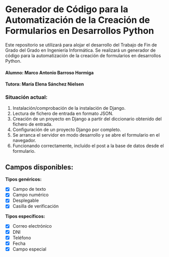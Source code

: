 # Generador de Código para la Automatización de la Creación de Formularios en Desarrollos Python
Este repositorio se utilizará para alojar el desarrollo del Trabajo de Fin de Grado del Grado en Ingeniería Informática.
Se realizará un generador de código para la automatización de la creación de formularios en desarrollos Python.

#### Alumno: **Marco Antonio Barroso Hormiga**
#### Tutora: **María Elena Sánchez Nielsen**


### Situación actual:
1. Instalación/comprobación de la instalación de Django.
2. Lectura de fichero de entrada en formato JSON.
2. Creación de un proyecto en Django a partir del diccionario obtenido del fichero de entrada. 
3. Configuración de un proyecto Django por completo.
4. Se arranca el servidor en modo desarrollo y se abre el formulario en el navegador.
5. Funcionando correctamente, incluído el post a la base de datos desde el formulario.

## Campos disponibles:
**Tipos genéricos:**
- [x] Campo de texto
- [x] Campo numérico
- [x] Desplegable
- [x] Casilla de verificación

**Tipos específicos:**
- [x] Correo electrónico
- [x] DNI
- [x] Teléfono
- [x] Fecha
- [x] Campo especial